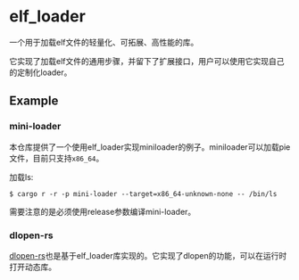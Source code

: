 # elf_loader
一个用于加载elf文件的轻量化、可拓展、高性能的库。 

它实现了加载elf文件的通用步骤，并留下了扩展接口，用户可以使用它实现自己的定制化loader。

## Example
### mini-loader
本仓库提供了一个使用elf_loader实现miniloader的例子。miniloader可以加载pie文件，目前只支持`x86_64`。  

加载ls:
```shell 
$ cargo r -r -p mini-loader --target=x86_64-unknown-none -- /bin/ls
```
需要注意的是必须使用release参数编译mini-loader。
### dlopen-rs

[dlopen-rs](https://crates.io/crates/dlopen-rs)也是基于elf_loader库实现的。它实现了dlopen的功能，可以在运行时打开动态库。